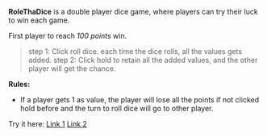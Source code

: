 **RoleThaDice** is a double player dice game, where players can try their luck to win each game.

First player to reach _100 points_ win.

> step 1: Click roll dice. each time the dice rolls, all the values gets added.
> step 2: Click hold to retain all the added values, and the other player will get the chance.

**Rules:**

- If a player gets 1 as value, the player will lose all the points if not clicked hold before and the turn to roll dice will go to other player.

Try it here: [Link 1](https://roll-tha-dice.vigneshportfolio.me) [Link 2](https://vic-k-y.github.io/RollThaDice/)
